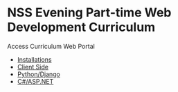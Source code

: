 # NSS Evening Part-time Web Development Curriculum

Access Curriculum Web Portal

- [Installations](src/data/curriculum/c-sharp/README.md)
- [Client Side](src/data/curriculum/client/README.md)
- [Python/Django](src/data/curriculum/python/README.md)
- [C#/ASP.NET](src/data/curriculum/c-sharp/README.md)
